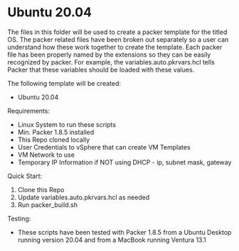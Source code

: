 # Ubuntu 20.04
The files in this folder will be used to create a packer template for the titled OS.  The packer related files have been broken out separately so a user can understand how these work together to create the template.  Each packer file has been properly named by the extensions so they can be easily recognized by packer.  For example, the variables.auto.pkrvars.hcl tells Packer that these variables should be loaded with these values.

The following template will be created:
 - Ubuntu 20.04

Requirements:
 - Linux System to run these scripts
 - Min. Packer 1.8.5 installed
 - This Repo cloned locally
 - User Credentials to vSphere that can create VM Templates
 - VM Network to use
 - Temporary IP Information if NOT using DHCP - ip, subnet mask, gateway

Quick Start:
1. Clone this Repo
2. Update variables.auto.pkrvars.hcl as needed
3. Run packer_build.sh

Testing:
 - These scripts have been tested with Packer 1.8.5 from a Ubuntu Desktop running version 20.04 and from a MacBook running Ventura 13.1